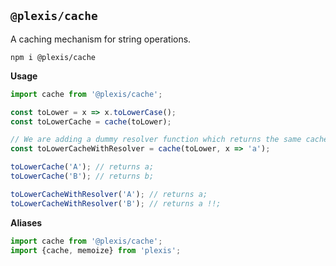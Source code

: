 ## `@plexis/cache`

A caching mechanism for string operations.

`npm i @plexis/cache`

**Usage**

```javascript
import cache from '@plexis/cache';

const toLower = x => x.toLowerCase();
const toLowerCache = cache(toLower);

// We are adding a dummy resolver function which returns the same cache every single time
const toLowerCacheWithResolver = cache(toLower, x => 'a');

toLowerCache('A'); // returns a;
toLowerCache('B'); // returns b;

toLowerCacheWithResolver('A'); // returns a;
toLowerCacheWithResolver('B'); // returns a !!;
```

**Aliases**

```javascript
import cache from '@plexis/cache';
import {cache, memoize} from 'plexis';
```
